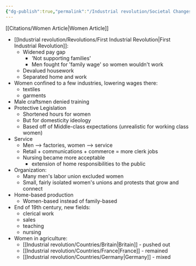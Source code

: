 ```yaml
---
{"dg-publish":true,"permalink":"/Industrial revolution/Societal Changes/Women/"}
---
```


[[Citations/Women Article\|Women Article]]
* [[Industrial revolution/Revolutions/First Industrial Revolution\|First Industrial Revolution]]:
	* Widened pay gap
		* 'Not supporting families'
		* Men fought for 'family wage' so women wouldn't work
	* Devalued housework
	* Separated home and work
* Women confined to a few industries, lowering wages there:
	* textiles
	* garments
* Male craftsmen denied training
* Protective Legislation
	* Shortened hours for women
	* But for domesticity ideology
	* Based off of Middle-class expectations (unrealistic for working class women)
* Service
	* Men --> factories, women --> service
	* Retail + communications + commerce = more clerk jobs
	* Nursing became more acceptable
		* extension of home responsibilities to the public
* Organization:
	* Many men's labor union excluded women
	* Small, fairly isolated women's unions and protests that grow and connect
* Home-based production
	* Women-based instead of family-based
* End of 19th century, new fields:
	* clerical work
	* sales
	* teaching
	* nursing
* Women in agriculture:
	* [[Industrial revolution/Countries/Britain\|Britain]] - pushed out
	* [[Industrial revolution/Countries/France\|France]] - remained
	* [[Industrial revolution/Countries/Germany\|Germany]] - mixed
